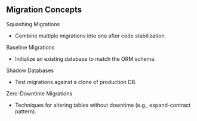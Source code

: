 ## Migration Concepts

Squashing Migrations

- Combine multiple migrations into one after code stabilization.

Baseline Migrations

- Initialize an existing database to match the ORM schema.

Shadow Databases

- Test migrations against a clone of production DB.

Zero-Downtime Migrations

- Techniques for altering tables without downtime (e.g., expand-contract pattern).
